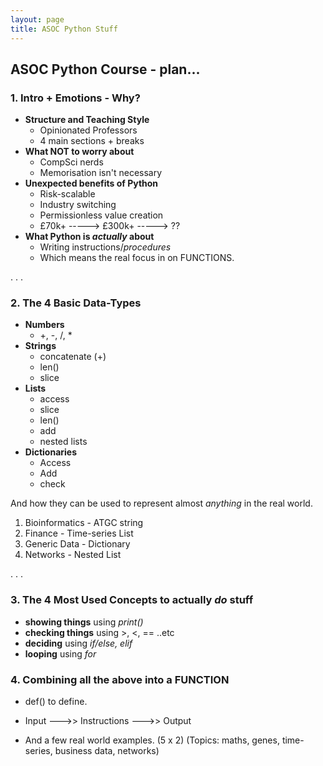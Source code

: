 ```yaml
---
layout: page
title: ASOC Python Stuff
---
```


## ASOC Python Course - plan...

### 1. Intro + Emotions - Why?

* **Structure and Teaching Style**
  * Opinionated Professors 
  * 4 main sections + breaks
* **What NOT to worry about**
  * CompSci nerds
  * Memorisation isn't necessary
* **Unexpected benefits of Python**
  * Risk-scalable
  * Industry switching
  * Permissionless value creation
  * £70k+ -----> £300k+ -----> ?? 
* **What Python is *actually* about**
  * Writing instructions/*procedures*
  * Which means the real focus in on FUNCTIONS.
  
  


.
.
.





### 2. The 4 Basic Data-Types

* **Numbers**
  * +, -, /, \*
* **Strings**
  * concatenate (+)
  * len()
  * slice
* **Lists**
  * access
  * slice
  * len()
  * add
  * nested lists
* **Dictionaries**
  * Access
  * Add
  * check 
  
And how they can be used to represent almost *anything* in the real world.

1. Bioinformatics - ATGC string
2. Finance - Time-series List
3. Generic Data - Dictionary
4. Networks - Nested List




.
.
.




### 3. The 4 Most Used Concepts to actually *do* stuff

* **showing things** using *print()*
* **checking things** using >, <, == ..etc
* **deciding** using *if/else, elif*
* **looping** using *for* 

### 4. Combining all the above into a FUNCTION

* def() to define.
* Input --->> Instructions --->> Output

* And a few real world examples. (5 x 2) (Topics: maths, genes, time-series, business data, networks)

